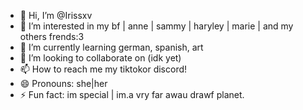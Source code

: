 - 👋 Hi, I’m @Irissxv
- 👀 I’m interested in my bf | anne | sammy | haryley | marie | and my others frends:3
- 🌱 I’m currently learning german, spanish, art
- 💞️ I’m looking to collaborate on (idk yet)
- 📫 How to reach me my tiktokor discord! 
- 😄 Pronouns: she|her
- ⚡ Fun fact: im special | im.a vry far awau drawf planet.

<!---
Irissxv/Irissxv is a ✨ special ✨ repository because its `README.md` (this file) appears on your GitHub profile.
You can click the Preview link to take a look at your changes.
--->
